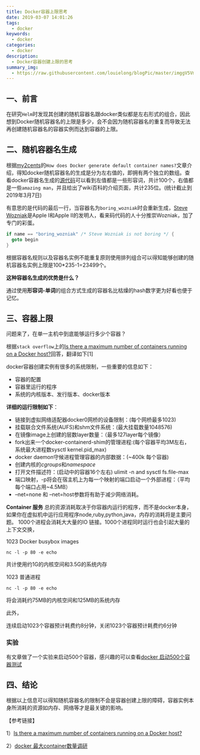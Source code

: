 ```yaml
---
title: Docker容器上限思考
date: 2019-03-07 14:01:26
tags:
  - docker
keywords:
  - docker
categories:
  - docker
description:
  - Docker容器创建上限的思考
summary_img:
  - https://raw.githubusercontent.com/louielong/blogPic/master/imggV5VmE3.png
---
```


## 一、前言

在研究`Helm`时发现其创建的随机容器名跟docker类似都是左右形式的组合，因此想到Docker随机容器名的上限是多少，会不会因为随机容器名的重复而导致无法再创建随机容器名的容器实例而达到容器的上限。

## 二、随机容器名生成

根据[my2cents](https://frightanic.com/computers/docker-default-container-names/)的`How does Docker generate default container names?`文章介绍，得知docker随机容器名的生成是分为左右值的，即拥有两个独立的数组。查看docker容器名生成的[源代码](https://github.com/moby/moby/blob/master/pkg/namesgenerator/names-generator.go)可以看到左值都是一些形容词，共计100个，右值都是一些`amazing man`，并且给出了wiki百科的介绍页面，共计235位。(统计截止到2019年3月7日)

有意思的是代码的最后一行，当容器名为`boring_wozniak`时会重新生成，[Steve Wozniak](https://en.wikipedia.org/wiki/Steve_Wozniak)是Apple I和Apple II的发明人，看来码代码的人十分推崇Wozniak，加了专门的彩蛋。

```go
if name == "boring_wozniak" /* Steve Wozniak is not boring */ {
  goto begin
}
```

根据容器名规则以及容器名实例不能重复原则使用排列组合可以得知能够创建的随机容器名实例上限是100*235-1=23499个。

**这种容器名生成的优势是什么？**

通过使用**形容词-单词**的组合方式生成的容器名比枯燥的hash数字更为好看也便于记忆。

## 三、容器上限

问题来了，在单一主机中到底能够运行多少个容器？

根据`stack overflow`上的[Is there a maximum number of containers running on a Docker host?](https://stackoverflow.com/questions/21799382/is-there-a-maximum-number-of-containers-running-on-a-docker-host)回答，翻译如下[1]

docker容器创建实例有很多的系统限制，一些重要的信息如下：

- 容器的配置
- 容器里运行的程序
- 系统的内核版本、发行版本、docker版本

**详细的运行限制如下**：

- 链接到虚拟网络适配器docker0网桥的设备限制：(每个网桥最多1023)
- 挂载联合文件系统(AUFS)和shm文件系统：(最大挂载数量1048576)
- 在镜像image上创建的层数layer数量：（最多127layer每个镜像）
- fork出来一个docker-containerd-shim的管理进程:(每个容器平均3M左右，系统最大进程数sysctl kernel.pid_max)
- docker daemon守候进程管理容器的内部数据：(~400k 每个容器)
- 创建内核的*cgroups*和*namespace*
- 打开文件描述符：(启动中的容器16个左右) ulimit -n and sysctl fs.file-max
- 端口映射，-p将会在宿主机上为每一个映射的端口启动一个外部进程：（平均每个端口占用~4.5MB）
- –net=none 和 –net=host参数将有助于减少网络消耗。

**Container 服务**
总的资源消耗取决于你容器内运行的程序，而不是docker本身，如果你在虚拟机中运行应用程序node,ruby,python,java，内存的消耗将是主要问题。
1000个进程会消耗大大量的IO 链接。1000个进程同时运行也会引起大量的上下文交换，

1023 Docker busybox images

```shell
nc -l -p 80 -e echo
```

共计使用约1G的内核空间和3.5G的系统内存

1023 普通进程

```shell
nc -l -p 80 -e echo
```

将会消耗约75MB的内核空间和125MB的系统内存

此外，

连续启动1023个容器预计耗费约8分钟，关闭1023个容器预计耗费约6分钟

### 实验

有文章做了一个实验来启动500个容器，感兴趣的可以查看[docker 启动500个容器测试](https://blog.csdn.net/warrior_0319/article/details/79730191)

## 四、结论

根据以上信息可以得知随机容器名的限制不会是容器创建上限的障碍，容器实例本身所消耗的资源如内存、网络等才是最关键的影响。



【参考链接】

1）[Is there a maximum number of containers running on a Docker host?](https://stackoverflow.com/questions/21799382/is-there-a-maximum-number-of-containers-running-on-a-docker-host)

2）[docker 最大container数量调研](https://blog.csdn.net/warrior_0319/article/details/79716901)

